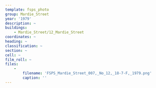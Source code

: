 ```yaml
---
template: fsps_photo
group: Mardie_Street
year: '1979'
description: ~
buildings:
    - Mardie_Street/12_Mardie_Street
coordinates: ~
heading: ~
classification: ~
section: ~
cell: ~
film_roll: ~
files:
    -
        filename: 'FSPS_Mardie_Street_007,_No_12,_18-7-F,_1979.png'
        caption: ''
---
```

